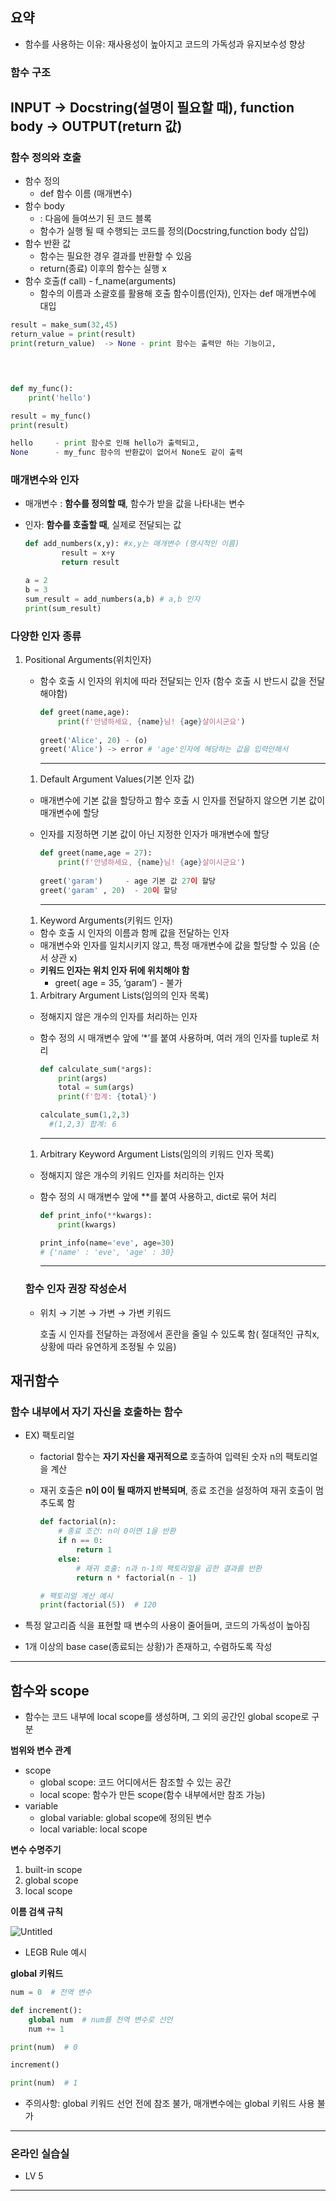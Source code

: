 ## 요약

- 함수를 사용하는 이유: 재사용성이 높아지고 코드의 가독성과 유지보수성 향상

### 함수 구조

INPUT → Docstring(설명이 필요할 때), function body → OUTPUT(return 값) 
---

### 함수 정의와 호출

- 함수 정의
    - def 함수 이름 (매개변수)
- 함수 body
    - : 다음에 들여쓰기 된 코드 블록
    - 함수가 실행 될 때 수행되는 코드를 정의(Docstring,function body 삽입)
- 함수 반환 값
    - 함수는 필요한 경우 결과를 반환할 수 있음
    - return(종료) 이후의 함수는 실행 x
- 함수 호출(f call) - f_name(arguments)
    - 함수의 이름과 소괄호를 활용해 호출 함수이름(인자), 
    인자는 def 매개변수에 대입

```python
result = make_sum(32,45)
return_value = print(result)
print(return_value)  -> None - print 함수는 출력만 하는 기능이고,
																			return이 없기 때문 
```

```python


def my_func():
    print('hello')

result = my_func()
print(result)

hello     - print 함수로 인해 hello가 출력되고, 
None      - my_func 함수의 반환값이 없어서 None도 같이 출력
```

### 매개변수와 인자

- 매개변수 : **함수를 정의할 때**, 함수가 받을 값을 나타내는 변수
- 인자: **함수를 호출할 때**, 실제로 전달되는 값
    
    ```python
    def add_numbers(x,y): #x,y는 매개변수 (명시적인 이름)
    		result = x+y
    		return result
    
    a = 2
    b = 3
    sum_result = add_numbers(a,b) # a,b 인자
    print(sum_result)
    ```
    

### 다양한 인자 종류

1. Positional Arguments(위치인자)
    - 함수 호출 시 인자의 위치에 따라 전달되는 인자 (함수 호출 시 반드시 값을 전달해야함)
        
        ```python
        def greet(name,age):
            print(f'안녕하세요, {name}님! {age}살이시군요')
                  
        greet('Alice', 20) - (o)
        greet('Alice') -> error # 'age'인자에 해당하는 값을 입력안해서
        ```

       ---

    1. Default Argument Values(기본 인자 값)
    - 매개변수에 기본 값을 할당하고 함수 호출 시 인자를 전달하지 않으면 기본 값이 매개변수에 할당
    - 인자를 지정하면 기본 값이 아닌 지정한 인자가 매개변수에 할당
        
        ```python
        def greet(name,age = 27):
            print(f'안녕하세요, {name}님! {age}살이시군요')
                  
        greet('garam')     - age 기본 값 27이 할당 
        greet('garam' , 20)  - 20이 할당
        ```
        
        ---

    1. Keyword Arguments(키워드 인자)
    - 함수 호출 시 인자의 이름과 함께 값을 전달하는 인자
    - 매개변수와 인자를 일치시키지 않고, 특정 매개변수에 값을 할당할 수 있음 (순서 상관 x)
    - **키워드 인자는 위치 인자 뒤에 위치해야 함**
        - greet( age = 35, ‘garam’) - 불가
    1.  Arbitrary Argument Lists(임의의 인자 목록)
    - 정해지지 않은 개수의 인자를 처리하는 인자
    - 함수 정의 시 매개변수 앞에 ‘*’를 붙여 사용하며, 여러 개의 인자를 tuple로 처리
        
        ```python
        def calculate_sum(*args):
            print(args)
            total = sum(args)
            print(f'합계: {total}')
        
        calculate_sum(1,2,3)
          #(1,2,3) 합계: 6
        ```

        ---

    1. Arbitrary Keyword Argument Lists(임의의 키워드 인자 목록)
    - 정해지지 않은 개수의 키워드 인자를 처리하는 인자
    - 함수 정의 시 매개변수 앞에 **를 붙여 사용하고, dict로 묶어 처리
        
        ```python
        def print_info(**kwargs):
            print(kwargs)
        
        print_info(name='eve', age=30)
        # {'name' : 'eve', 'age' : 30}
        ```
        
        ---

    ### 함수 인자 권장 작성순서
    
    - 위치 → 기본 → 가변 → 가변 키워드
        
        호출 시 인자를 전달하는 과정에서 혼란을 줄일 수 있도록 함( 절대적인 규칙x,상황에 따라 유연하게 조정될 수 있음)




## 재귀함수

### 함수 내부에서 자기 자신을 호출하는 함수

- EX) 팩토리얼
    - factorial 함수는 **자기 자신을 재귀적으로** 호출하여 입력된 숫자 n의 팩토리얼을 계산
    - 재귀 호출은 **n이 0이 될 때까지 반복되며**, 종료 조건을 설정하여 재귀 호출이 멈추도록 함
        
        ```python
        def factorial(n):
            # 종료 조건: n이 0이면 1을 반환
            if n == 0:
                return 1
            else:
                # 재귀 호출: n과 n-1의 팩토리얼을 곱한 결과를 반환
                return n * factorial(n - 1)
        
        # 팩토리얼 계산 예시
        print(factorial(5))  # 120
        ```
        
- 특정 알고리즘 식을 표현할 때 변수의 사용이 줄어들며, 코드의 가독성이 높아짐
- 1개 이상의 base case(종료되는 상황)가 존재하고, 수렴하도록 작성

---


## 함수와 scope

- 함수는 코드 내부에 local scope를 생성하며, 그 외의 공간인 global scope로 구분

**범위와 변수 관계**

- scope
    - global scope: 코드 어디에서든 참조할 수 있는 공간
    - local scope: 함수가 만든 scope(함수 내부에서만 참조 가능)
- variable
    - global variable: global scope에 정의된 변수
    - local variable: local scope

**변수 수명주기**

1. built-in scope
2. global scope
3. local scope

**이름 검색 규칙**

![Untitled](https://prod-files-secure.s3.us-west-2.amazonaws.com/3250fdd0-aafb-40c3-b8ed-62ab07475e7e/bd861857-6582-41cb-866b-124e28b556c9/Untitled.png)

- LEGB Rule 예시

**global 키워드**

```python
num = 0  # 전역 변수

def increment():
    global num  # num를 전역 변수로 선언
    num += 1

print(num)  # 0

increment()

print(num)  # 1
```

- 주의사항: global 키워드 선언 전에 참조 불가, 매개변수에는 global 키워드 사용 불가

--- 

### 온라인 실습실 
- LV 5 

---
